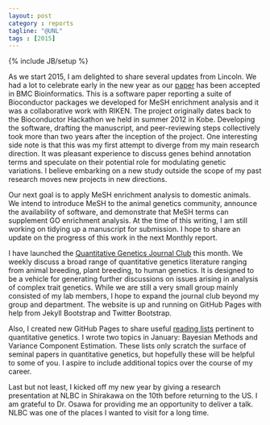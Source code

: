 ```yaml
---
layout: post
category : reports
tagline: "@UNL"
tags : [2015]
---
```

{% include JB/setup %}

As we start 2015, I am delighted to share several updates from Lincoln. 
We had a lot to celebrate early in the new year as our [paper](http://www.biomedcentral.com/1471-2105/16/45/abstract) has been accepted in BMC Bioinformatics.
This is a software paper reporting a suite of Bioconductor packages we developed for MeSH enrichment analysis and
it was a collaborative work with RIKEN. 
The project originally dates back to the Bioconductor Hackathon we held in summer 2012 in Kobe.
Developing the software, drafting the manuscript, and peer-reviewing steps collectively took more than two years after the inception of the project. 
One interesting side note is that this was my first attempt to diverge from my main research direction.
It was pleasant experience to discuss genes behind annotation terms and
speculate on their potential role for modulating genetic variations. 
I believe embarking on a new study outside the scope of my past research moves new projects in new directions. 

Our next goal is to apply MeSH enrichment analysis to domestic animals.
We intend to introduce MeSH to the animal genetics community, announce the availability of software,
and demonstrate that MeSH terms can supplement GO enrichment analysis. 
At the time of this writing,  I am still working on tidying up a manuscript for submission. 
I hope to share an update on the progress of this work in the next Monthly report. 

I have launched the [Quantitative Genetics Journal Club](http://morotalab.org/journalclub/) this month.
We weekly discuss a broad range of quantitative genetics literature ranging from animal breeding, plant breeding, to human genetics. 
It is designed to be a vehicle for generating further discussions on issues arising in analysis of complex trait genetics. 
While we are still a very small group mainly consisted of my lab members, I hope to expand the journal club beyond my group and department.
The website is up and running on GitHub Pages with help from Jekyll Bootstrap and Twitter Bootstrap. 

Also, I created new GitHub Pages to share 
useful [reading lists](http://morotalab.org/literature/) pertinent to quantitative genetics.
I wrote two topics in January: Bayesian Methods and Variance Component Estimation. 
These lists only scratch the surface of seminal papers in quantitative genetics, but hopefully these will be helpful to some of you.
I aspire to include additional topics over the course of my career. 

Last but not least, I kicked off my new year by giving a research presentation at NLBC in Shirakawa on the 10th
before returning to the US. 
I am grateful to Dr. Osawa for providing me an opportunity to deliver a talk. 
NLBC was one of the places I wanted to visit for a long time. 
